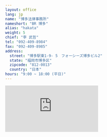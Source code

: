 ```yaml
---
layout: office
lang: jp
name: "博多法律事務所"
nameshort: "BR 博多"
alias: "hakata"
weight: 5
chief: "李 武哲"
tel: "092-409-8984"
fax: "092-409-8985"
address:
  street: "博多駅東1-9- 5　フォーシーズ博多ビル2"
  state: "福岡市博多区"
  zipcode: "812-0013"
  country: "日本"
hours: "9:00 ~ 18:00 (平日)"
---
```


<iframe src="https://www.google.com/maps/embed?pb=!1m18!1m12!1m3!1d2428.3787864869323!2d130.42230854008014!3d33.59177165222966!2m3!1f0!2f0!3f0!3m2!1i1024!2i768!4f13.1!3m3!1m2!1s0x354191c8db33627d%3A0xf5d94de2cc67fd41!2zSmFwYW4sIOOAkjgxMi0wMDEzIEZ1a3Vva2Eta2VuLCBGdWt1b2thLXNoaSwgSGFrYXRhLWt1LCBIYWthdGFla2loaWdhc2hpLCAxIENob21l4oiSOeKIkjUsIO-8lO-9g-KAme-9k-WNmuWkmuODk-ODqw!5e0!3m2!1sen!2sus!4v1474180019748" frameborder="0" style="border:0" allowfullscreen class="center-block googlemap"></iframe>
